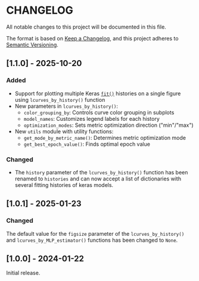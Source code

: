# CHANGELOG

All notable changes to this project will be documented in this file.

The format is based on [Keep a Changelog](https://keepachangelog.com/en/1.1.0/), and this project adheres to [Semantic Versioning](https://semver.org/).

## [1.1.0] - 2025-10-20

### Added

- Support for plotting multiple Keras [`fit()`](https://keras.io/api/models/model_training_apis/#fit-method) histories on a single figure using `lcurves_by_history()` function
- New parameters in `lcurves_by_history()`:
  - `color_grouping_by`: Controls curve color grouping in subplots
  - `model_names`: Customizes legend labels for each history
  - `optimization_modes`: Sets metric optimization direction ("min"/"max")
- New `utils` module with utility functions:
  - `get_mode_by_metric_name()`: Determines metric optimization mode
  - `get_best_epoch_value()`: Finds optimal epoch value

### Changed

- The `history` parameter of the `lcurves_by_history()` function has been renamed to `histories` and can now accept a list of dictionaries with several fitting histories of keras models.

## [1.0.1] - 2025-01-23

### Changed

The default value for the `figsize` parameter of the `lcurves_by_history()` and `lcurves_by_MLP_estimator()` functions has been changed to `None`.

## [1.0.0] - 2024-01-22

Initial release.
